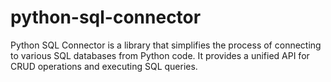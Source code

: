 # python-sql-connector
Python SQL Connector is a library that simplifies the process of connecting to various SQL databases from Python code. It provides a unified API for CRUD operations and executing SQL queries.
